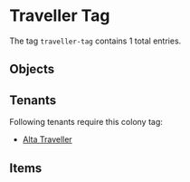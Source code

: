 # Traveller Tag

The tag `traveller-tag` contains 1 total entries.

## Objects

## Tenants

Following tenants require this colony tag:

- [Alta Traveller](https://ceterai.github.io/MyEnternia/Wiki/AltaTraveller)

## Items
